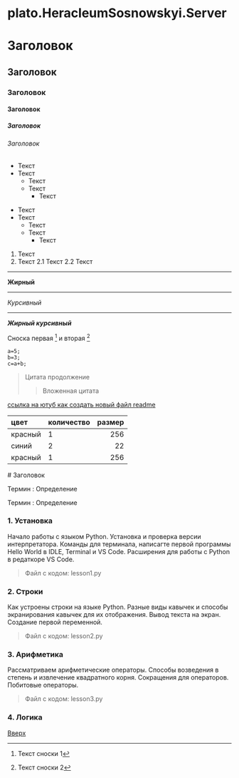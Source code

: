 # plato.HeracleumSosnowskyi.Server

# Заголовок
## Заголовок
### Заголовок
#### Заголовок
##### Заголовок
###### Заголовок

* Текст
* Текст
	* Текст
	* Текст
		* Текст

- Текст
- Текст
	- Текст
	- Текст
		- Текст

1. Текст
2. Текст
	2.1 Текст
	2.2 Текст
	
---
__Жирный__
___
_Курсивный_

***
___Жирный курсивный___

Сноска первая [^1] и вторая [^2]
[^1]: Текст сноски 1
[^2]: Текст сноски 2
```
a=5;
b=3;
c=a+b;
```

> Цитата продолжение
>> Вложенная цитата

[ссылка на ютуб как создать новый файл readme](https://www.youtube.com/watch?v=syrGPPekLHQ)

цвет | количество | размер
:----|:-----------|--------:
красный | 1 | 256
синий | 2 | 22
красный | 1 | 256

\# Заголовок

Термин
: Определение

Термин
: Определение

### 1. Установка
Начало работы с языком Python. Установка и проверка версии интерпретатора. Команды для терминала, написагте первой программы Hello World в IDLE, Terminal и VS Code. Расширения для работы с Python в редаткоре VS Code.
> Файл с кодом: lesson1.py
### 2. Строки
Как устроены строки на языке Python. Разные виды кавычек и способы экранирования кавычек для их отображения. Вывод текста на экран. Создание первой переменной.
> Файл с кодом: lesson2.py
### 3. Арифметика
Рассматриваем арифметические операторы. Способы возведения в степень и извлечение квадратного корня. Сокращения для операторов. Побитовые операторы.
> Файл с кодом: lesson3.py
### 4. Логика

[Вверх](https://github.com/Aleksandr-A204/plato.HeracleumSosnowskyi.Server/tree/main)